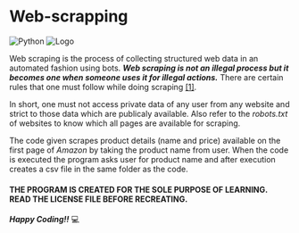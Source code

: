 # Web-scrapping

![Python](https://img.shields.io/badge/Python-FFD43B?style=for-the-badge&logo=python&logoColor==blue)
![Logo](webscrap_img.png)



Web scraping is the process of collecting structured web data in an automated fashion using bots. _**Web scraping is not an illegal process but it becomes one when someone uses it for illegal actions.**_ There are certain rules that one must follow while doing scraping [[1]](https://www.tutorialspoint.com/python_web_scraping/legality_of_python_web_scraping.htm). 

In short, one must not access private data of any user from any website and strict to those data which are publicaly available. Also refer to the _robots.txt_ of websites to know which all pages are available for scraping. 

The code given scrapes product details (name and price) available on the first page of _Amazon_ by taking the product name from user. When the code is executed the program asks user for product name and after execution creates a csv file in the same folder as the code.

#### THE PROGRAM IS CREATED FOR THE SOLE PURPOSE OF LEARNING. READ THE LICENSE FILE BEFORE RECREATING.

_**Happy Coding!!**_	:computer:


